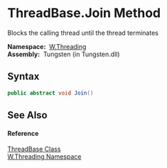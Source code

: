 ThreadBase.Join Method
======================
  Blocks the calling thread until the thread terminates

  **Namespace:**  [W.Threading][1]  
  **Assembly:**  Tungsten (in Tungsten.dll)

Syntax
------

```csharp
public abstract void Join()
```


See Also
--------

#### Reference
[ThreadBase Class][2]  
[W.Threading Namespace][1]  

[1]: ../README.md
[2]: README.md
[3]: ../../_icons/Help.png